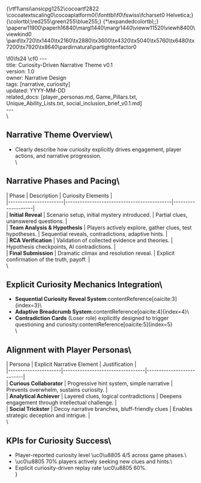 {\rtf1\ansi\ansicpg1252\cocoartf2822
\cocoatextscaling0\cocoaplatform0{\fonttbl\f0\fswiss\fcharset0 Helvetica;}
{\colortbl;\red255\green255\blue255;}
{\*\expandedcolortbl;;}
\paperw11900\paperh16840\margl1440\margr1440\vieww11520\viewh8400\viewkind0
\pard\tx720\tx1440\tx2160\tx2880\tx3600\tx4320\tx5040\tx5760\tx6480\tx7200\tx7920\tx8640\pardirnatural\partightenfactor0

\f0\fs24 \cf0 ---\
title: Curiosity-Driven Narrative Theme v0.1\
version: 1.0\
owner: Narrative Design\
tags: [narrative, curiosity]\
updated: YYYY-MM-DD\
related_docs: [player_personas.md, Game_Pillars.txt, Unique_Ability_Lists.txt, social_inclusion_brief_v0.1.md]\
---\
\
## Narrative Theme Overview\
- Clearly describe how curiosity explicitly drives engagement, player actions, and narrative progression.\
\
## Narrative Phases and Pacing\
| Phase                 | Description                                | Curiosity Elements |\
|-----------------------|--------------------------------------------|--------------------|\
| **Initial Reveal**    | Scenario setup, initial mystery introduced. | Partial clues, unanswered questions. |\
| **Team Analysis & Hypothesis** | Players actively explore, gather clues, test hypotheses. | Sequential reveals, contradictions, adaptive hints. |\
| **RCA Verification**  | Validation of collected evidence and theories. | Hypothesis checkpoints, AI contradictions. |\
| **Final Submission**  | Dramatic climax and resolution reveal.      | Explicit confirmation of the truth, payoff. |\
\
## Explicit Curiosity Mechanics Integration\
- **Sequential Curiosity Reveal System**:contentReference[oaicite:3]\{index=3\}\
- **Adaptive Breadcrumb System**:contentReference[oaicite:4]\{index=4\}\
- **Contradiction Cards** (Loser role) explicitly designed to trigger questioning and curiosity:contentReference[oaicite:5]\{index=5\}\
\
## Alignment with Player Personas\
| Persona              | Explicit Narrative Element       | Justification             |\
|----------------------|----------------------------------|---------------------------|\
| **Curious Collaborator** | Progressive hint system, simple narrative | Prevents overwhelm, sustains curiosity. |\
| **Analytical Achiever**  | Layered clues, logical contradictions | Deepens engagement through intellectual challenge. |\
| **Social Trickster**     | Decoy narrative branches, bluff-friendly clues | Enables strategic deception and intrigue. |\
\
## KPIs for Curiosity Success\
- Player-reported curiosity level \uc0\u8805  4/5 across game phases.\
- \uc0\u8805  70% players actively seeking new clues and hints.\
- Explicit curiosity-driven replay rate \uc0\u8805  60%.\
}